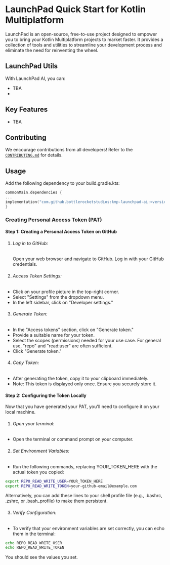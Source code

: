 # LaunchPad Quick Start for Kotlin Multiplatform

LaunchPad is an open-source, free-to-use project designed to empower you to bring your Kotlin Multiplatform projects to market faster. It provides a collection of tools and utilities to streamline your development process and eliminate the need for
reinventing the wheel.

## LaunchPad Utils

With LaunchPad AI, you can:

- TBA
- 
## Key Features

- TBA

## Contributing

We encourage contributions from all developers! Refer to the  [`CONTRIBUTING.md`](./CONTRIBUTING.md) for details.

## Usage

Add the following dependency to your build.gradle.kts:
```kotlin
commonMain.dependencies {
...
implementation("com.github.bottlerocketstudios:kmp-launchpad-ai:<version>")
}
```

### Creating Personal Access Token (PAT)

#### Step 1: Creating a Personal Access Token on GitHub

1. ###### Log in to GitHub:
   Open your web browser and navigate to GitHub. Log in with your GitHub credentials.

2. ###### Access Token Settings:

- Click on your profile picture in the top-right corner.
- Select "Settings" from the dropdown menu.
- In the left sidebar, click on "Developer settings."

3. ###### Generate Token:

- In the "Access tokens" section, click on "Generate token."
- Provide a suitable name for your token.
- Select the scopes (permissions) needed for your use case. For general use, "repo" and "read:user" are often sufficient.
- Click "Generate token."

4. ###### Copy Token:

- After generating the token, copy it to your clipboard immediately.
- Note: This token is displayed only once. Ensure you securely store it.

#### Step 2: Configuring the Token Locally

Now that you have generated your PAT, you'll need to configure it on your local machine.

1. ###### Open your terminal:

- Open the terminal or command prompt on your computer.

2. ###### Set Environment Variables:

- Run the following commands, replacing YOUR_TOKEN_HERE with the actual token you copied:

```bash
export REPO_READ_WRITE_USER=YOUR_TOKEN_HERE
export REPO_READ_WRITE_TOKEN=your-github-email@example.com
```

Alternatively, you can add these lines to your shell profile file (e.g., .bashrc, .zshrc, or .bash_profile) to make them persistent.

3. ###### Verify Configuration:

- To verify that your environment variables are set correctly, you can echo them in the terminal:

```bash
echo REPO_READ_WRITE_USER
echo REPO_READ_WRITE_TOKEN
```

You should see the values you set.